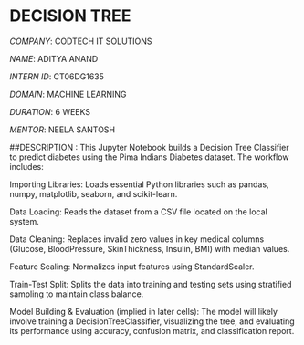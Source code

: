 # DECISION TREE

*COMPANY*: CODTECH IT SOLUTIONS

*NAME*: ADITYA ANAND

*INTERN ID*: CT06DG1635

*DOMAIN*: MACHINE LEARNING

*DURATION*: 6 WEEKS

*MENTOR*: NEELA SANTOSH

##DESCRIPTION : This Jupyter Notebook builds a Decision Tree Classifier to predict diabetes using the Pima Indians Diabetes dataset. The workflow includes:

Importing Libraries: Loads essential Python libraries such as pandas, numpy, matplotlib, seaborn, and scikit-learn.

Data Loading: Reads the dataset from a CSV file located on the local system.

Data Cleaning: Replaces invalid zero values in key medical columns (Glucose, BloodPressure, SkinThickness, Insulin, BMI) with median values.

Feature Scaling: Normalizes input features using StandardScaler.

Train-Test Split: Splits the data into training and testing sets using stratified sampling to maintain class balance.

Model Building & Evaluation (implied in later cells): The model will likely involve training a DecisionTreeClassifier, visualizing the tree, and evaluating its performance using accuracy, confusion matrix, and classification report.



